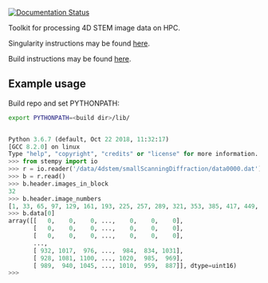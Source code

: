 [![Documentation Status](https://readthedocs.org/projects/stempy/badge/?version=latest)](https://stempy.readthedocs.io/en/latest/?badge=latest)

Toolkit for processing 4D STEM image data on HPC.

Singularity instructions may be found [here](https://stempy.readthedocs.io/en/latest/singularity.html).

Build instructions may be found [here](docs/source/BUILDING.md).

Example usage
-------------

Build repo and set PYTHONPATH:

```bash
export PYTHONPATH=<build dir>/lib/
```


```python

Python 3.6.7 (default, Oct 22 2018, 11:32:17)
[GCC 8.2.0] on linux
Type "help", "copyright", "credits" or "license" for more information.
>>> from stempy import io
>>> r = io.reader('/data/4dstem/smallScanningDiffraction/data0000.dat')
>>> b = r.read()
>>> b.header.images_in_block
32
>>> b.header.image_numbers
[1, 33, 65, 97, 129, 161, 193, 225, 257, 289, 321, 353, 385, 417, 449, 481, 513, 545, 577, 609, 641, 673, 705, 737, 769, 801, 833, 865, 897, 929, 961, 993]
>>> b.data[0]
array([[   0,    0,    0, ...,    0,    0,    0],
       [   0,    0,    0, ...,    0,    0,    0],
       [   0,    0,    0, ...,    0,    0,    0],
       ...,
       [ 932, 1017,  976, ...,  984,  834, 1031],
       [ 928, 1081, 1100, ..., 1020,  985,  969],
       [ 989,  940, 1045, ..., 1010,  959,  887]], dtype=uint16)
>>>

```
